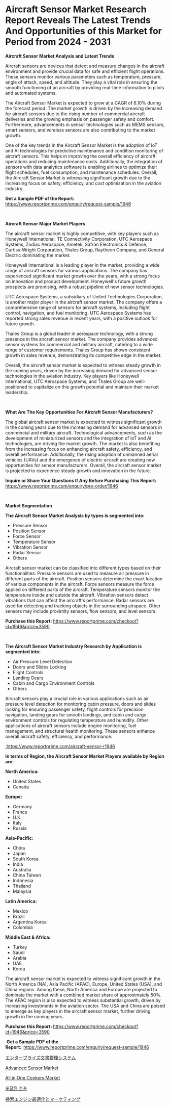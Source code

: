 <p><h1>Aircraft Sensor Market Research Report Reveals The Latest Trends And Opportunities of this Market for Period from 2024 - 2031</h1></p><p><strong>Aircraft Sensor Market Analysis and Latest Trends</strong></p>
<p><p>Aircraft sensors are devices that detect and measure changes in the aircraft environment and provide crucial data for safe and efficient flight operations. These sensors monitor various parameters such as temperature, pressure, angle of attack, speed, and altitude. They play a vital role in ensuring the smooth functioning of an aircraft by providing real-time information to pilots and automated systems.</p><p>The Aircraft Sensor Market is expected to grow at a CAGR of 6.10% during the forecast period. The market growth is driven by the increasing demand for aircraft sensors due to the rising number of commercial aircraft deliveries and the growing emphasis on passenger safety and comfort. Furthermore, advancements in sensor technologies such as MEMS sensors, smart sensors, and wireless sensors are also contributing to the market growth.</p><p>One of the key trends in the Aircraft Sensor Market is the adoption of IoT and AI technologies for predictive maintenance and condition monitoring of aircraft sensors. This helps in improving the overall efficiency of aircraft operations and reducing maintenance costs. Additionally, the integration of sensors with data analytics software is enabling airlines to optimize their flight schedules, fuel consumption, and maintenance schedules. Overall, the Aircraft Sensor Market is witnessing significant growth due to the increasing focus on safety, efficiency, and cost optimization in the aviation industry.</p></p>
<p><strong>Get a Sample PDF of the Report:&nbsp;</strong> <a href="https://www.reportprime.com/enquiry/request-sample/1946">https://www.reportprime.com/enquiry/request-sample/1946</a></p>
<p>&nbsp;</p>
<p><strong>Aircraft Sensor Major Market Players</strong></p>
<p><p>The aircraft sensor market is highly competitive, with key players such as Honeywell International, TE Connectivity Corporation, UTC Aerospace Systems, Zodiac Aerospace, Ametek, Safran Electronics & Defense, Curtiss-Wright Corporation, Thales Group, Raytheon Company, and General Electric dominating the market.</p><p>Honeywell International is a leading player in the market, providing a wide range of aircraft sensors for various applications. The company has experienced significant market growth over the years, with a strong focus on innovation and product development. Honeywell's future growth prospects are promising, with a robust pipeline of new sensor technologies.</p><p>UTC Aerospace Systems, a subsidiary of United Technologies Corporation, is another major player in the aircraft sensor market. The company offers a comprehensive range of sensors for aircraft systems, including flight control, navigation, and fuel monitoring. UTC Aerospace Systems has reported strong sales revenue in recent years, with a positive outlook for future growth.</p><p>Thales Group is a global leader in aerospace technology, with a strong presence in the aircraft sensor market. The company provides advanced sensor systems for commercial and military aircraft, catering to a wide range of customer requirements. Thales Group has shown consistent growth in sales revenue, demonstrating its competitive edge in the market.</p><p>Overall, the aircraft sensor market is expected to witness steady growth in the coming years, driven by the increasing demand for advanced sensor technologies in the aviation industry. Key players like Honeywell International, UTC Aerospace Systems, and Thales Group are well-positioned to capitalize on this growth potential and maintain their market leadership.</p></p>
<p>&nbsp;</p>
<p><strong>What Are The Key Opportunities For Aircraft Sensor Manufacturers?</strong></p>
<p><p>The global aircraft sensor market is expected to witness significant growth in the coming years due to the increasing demand for advanced sensors in commercial and military aircraft. Technological advancements, such as the development of miniaturized sensors and the integration of IoT and AI technologies, are driving the market growth. The market is also benefiting from the increasing focus on enhancing aircraft safety, efficiency, and overall performance. Additionally, the rising adoption of unmanned aerial vehicles (UAVs) and the emergence of electric aircraft are creating new opportunities for sensor manufacturers. Overall, the aircraft sensor market is projected to experience steady growth and innovation in the future.</p></p>
<p><strong>Inquire or Share Your Questions If Any Before Purchasing This Report:</strong> <a href="https://www.reportprime.com/enquiry/pre-order/1946">https://www.reportprime.com/enquiry/pre-order/1946</a></p>
<p>&nbsp;</p>
<p><strong>Market Segmentation</strong></p>
<p><strong>The Aircraft Sensor Market Analysis by types is segmented into:</strong></p>
<p><ul><li>Pressure Sensor</li><li>Position Sensor</li><li>Force Sensor</li><li>Temperature Sensor</li><li>Vibration Sensor</li><li>Radar Sensor</li><li>Others</li></ul></p>
<p><p>Aircraft sensor market can be classified into different types based on their functionalities. Pressure sensors are used to measure air pressure in different parts of the aircraft. Position sensors determine the exact location of various components in the aircraft. Force sensors measure the force applied on different parts of the aircraft. Temperature sensors monitor the temperature inside and outside the aircraft. Vibration sensors detect vibrations that can affect the aircraft's performance. Radar sensors are used for detecting and tracking objects in the surrounding airspace. Other sensors may include proximity sensors, flow sensors, and level sensors.</p></p>
<p><strong>Purchase this Report:&nbsp;</strong><a href="https://www.reportprime.com/checkout?id=1946&price=3590">https://www.reportprime.com/checkout?id=1946&price=3590</a></p>
<p>&nbsp;</p>
<p><strong>The Aircraft Sensor Market Industry Research by Application is segmented into:</strong></p>
<p><ul><li>Air Pressure Level Detection</li><li>Doors and Slides Locking</li><li>Flight Controls</li><li>Landing Gears</li><li>Cabin and Cargo Environment Controls</li><li>Others</li></ul></p>
<p><p>Aircraft sensors play a crucial role in various applications such as air pressure level detection for monitoring cabin pressure, doors and slides locking for ensuring passenger safety, flight controls for precision navigation, landing gears for smooth landings, and cabin and cargo environment controls for regulating temperature and humidity. Other applications of aircraft sensors include engine monitoring, fuel management, and structural health monitoring. These sensors enhance overall aircraft safety, efficiency, and performance.</p></p>
<p><a href="https://www.reportprime.com/aircraft-sensor-r1946">&nbsp;https://www.reportprime.com/aircraft-sensor-r1946</a></p>
<p><strong>In terms of Region, the Aircraft Sensor Market Players available by Region are:</strong></p>
<p>
    <p> <strong> North America: </strong>
        <ul>
            <li>United States</li>
            <li>Canada</li>
        </ul>
        </p> 
    <p> <strong> Europe: </strong>
        <ul>
            <li>Germany</li>
            <li>France</li>
            <li>U.K.</li>
            <li>Italy</li>
            <li>Russia</li>
        </ul>
        </p> 
    <p> <strong> Asia-Pacific: </strong>
        <ul>
            <li>China</li>
            <li>Japan</li>
            <li>South Korea</li>
            <li>India</li>
            <li>Australia</li>
            <li>China Taiwan</li>
            <li>Indonesia</li>
            <li>Thailand</li>
            <li>Malaysia</li>
        </ul>
        </p> 
    <p> <strong> Latin America: </strong>
        <ul>
            <li>Mexico</li>
            <li>Brazil</li>
            <li>Argentina Korea</li>
            <li>Colombia</li>
        </ul>
        </p> 
    <p> <strong> Middle East & Africa: </strong>
        <ul>
            <li>Turkey</li>
            <li>Saudi</li>
            <li>Arabia</li>
            <li>UAE</li>
            <li>Korea</li>
        </ul>
    </p>
    </p>
<p><p>The aircraft sensor market is expected to witness significant growth in the North America (NA), Asia Pacific (APAC), Europe, United States (USA), and China regions. Among these, North America and Europe are projected to dominate the market with a combined market share of approximately 50%. The APAC region is also expected to witness substantial growth, driven by increasing investments in the aviation sector. The USA and China are poised to emerge as key players in the aircraft sensor market, further driving growth in the coming years.</p></p>
<p><strong>Purchase this Report: </strong><a href="https://www.reportprime.com/checkout?id=1946&price=3590">https://www.reportprime.com/checkout?id=1946&price=3590</a></p>
<p>&nbsp;<strong>Get a Sample PDF of the Report:&nbsp;&nbsp;</strong><a href="https://www.reportprime.com/enquiry/request-sample/1946">https://www.reportprime.com/enquiry/request-sample/1946</a></p>
<p><strong></strong></p>
<p><p><a href="https://github.com/laurenreichert/Market-Research-Report-List-1/blob/main/835582171754.md">エンタープライズ文書管理システム</a></p><p><a href="https://github.com/MyrticeDare2023/Market-Research-Report-List-1/blob/main/advanced-sensor-market.md">Advanced Sensor Market</a></p><p><a href="https://issuu.com/reportprime-2/docs/all-in-one-cookers-market-size-2030.pptx">All in One Cookers Market</a></p><p><a href="https://github.com/joannescott9078/Market-Research-Report-List-1/blob/main/158437368980.md">포장된 수프</a></p><p><a href="https://github.com/vtbvgl20191192/Market-Research-Report-List-2/blob/main/870051471753.md">検索エンジン最適化とマーケティング</a></p></p>